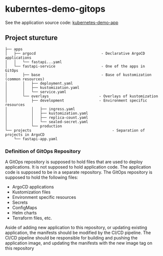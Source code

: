 # kuberntes-demo-gitops
See the application source code: [kubernetes-demo-app](https://github.com/vjanz/kubernetes-demo-app)

## Project sturcture
```
├── apps
│   ├── argocd                              - Declarative ArgoCD applications
│   │   └── fastapi...yaml 
│   └── fastapi-service                     - One of the apps in GitOps
│       ├── base                            - Base of kustomization (common resources)
│       │   ├── deployment.yaml
│       │   ├── kustomization.yaml
│       │   └── service.yaml
│       └── overlays                       - Overlays of kustomization 
│           ├── development                - Environment specific resources
│           │   ├── ingress.yaml
│           │   ├── kustomization.yaml
│           │   ├── replica-count.yaml
│           │   └── sealed-secret.yaml
│           └── production
└── projects                                     - Separation of projects in ArgoCD
    └── fastapi-app.yaml

```

### Definition of GitOps Repository
A GitOps repository is supposed to hold files that are used to deploy applications. It is not supposed to hold application code. The application code is supposed to be in a separate repository. The GitOps repository is supposed to hold the following files:

- ArgoCD applications
- Kustomization files
- Environment specific resources
- Secrets
- ConfigMaps
- Helm charts
- Terraform files, etc.

Aside of adding new application to this repository, or updating existing application, the manifests should be modified by the CI/CD pipeline. The CI/CD pipeline should be responsible for building and pushing the application image, and updating the manifests with the new image tag on this repository